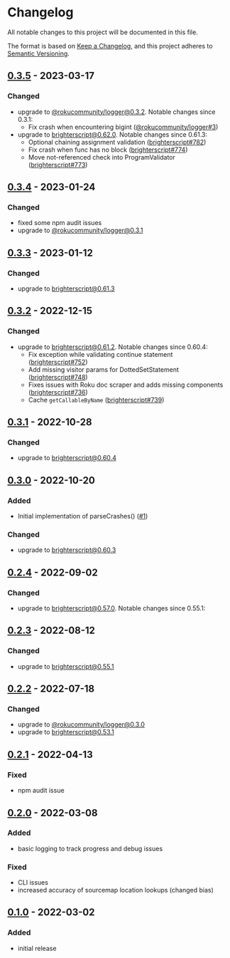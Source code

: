 # Changelog
All notable changes to this project will be documented in this file.

The format is based on [Keep a Changelog](https://keepachangelog.com/en/1.0.0/),
and this project adheres to [Semantic Versioning](https://semver.org/spec/v2.0.0.html).



## [0.3.5](https://github.com/rokucommunity/roku-report-analyzer/compare/v0.3.4...v0.3.5) - 2023-03-17
### Changed
 - upgrade to [@rokucommunity/logger@0.3.2](https://github.com/rokucommunity/logger/blob/master/CHANGELOG.md#032---2023-03-16). Notable changes since 0.3.1:
     - Fix crash when encountering bigint ([@rokucommunity/logger#3](https://github.com/rokucommunity/logger/pull/3))
 - upgrade to [brighterscript@0.62.0](https://github.com/rokucommunity/brighterscript/blob/master/CHANGELOG.md#0620---2023-03-17). Notable changes since 0.61.3:
     - Optional chaining assignment validation ([brighterscript#782](https://github.com/rokucommunity/brighterscript/pull/782))
     - Fix crash when func has no block ([brighterscript#774](https://github.com/rokucommunity/brighterscript/pull/774))
     - Move not-referenced check into ProgramValidator ([brighterscript#773](https://github.com/rokucommunity/brighterscript/pull/773))



## [0.3.4](https://github.com/rokucommunity/roku-report-analyzer/compare/v0.3.3...v0.3.4) - 2023-01-24
### Changed
 - fixed some npm audit issues
 - upgrade to [@rokucommunity/logger@0.3.1](https://github.com/rokucommunity/logger/blob/master/CHANGELOG.md#031---2023-01-24)



## [0.3.3](https://github.com/rokucommunity/roku-report-analyzer/compare/v0.3.2...v0.3.3) - 2023-01-12
### Changed
 - upgrade to [brighterscript@0.61.3](https://github.com/rokucommunity/brighterscript/blob/master/CHANGELOG.md#0613---2023-01-12)



## [0.3.2](https://github.com/rokucommunity/roku-report-analyzer/compare/v0.3.1...v0.3.2) - 2022-12-15
### Changed
 - upgrade to [brighterscript@0.61.2](https://github.com/rokucommunity/brighterscript/blob/master/CHANGELOG.md#0612---2022-12-15). Notable changes since 0.60.4:
     - Fix exception while validating continue statement ([brighterscript#752](https://github.com/rokucommunity/brighterscript/pull/752))
     - Add missing visitor params for DottedSetStatement ([brighterscript#748](https://github.com/rokucommunity/brighterscript/pull/748))
     - Fixes issues with Roku doc scraper and adds missing components ([brighterscript#736](https://github.com/rokucommunity/brighterscript/pull/736))
     - Cache `getCallableByName` ([brighterscript#739](https://github.com/rokucommunity/brighterscript/pull/739))



## [0.3.1](https://github.com/rokucommunity/roku-report-analyzer/compare/v0.3.0...v0.3.1) - 2022-10-28
### Changed
 - upgrade to [brighterscript@0.60.4](https://github.com/rokucommunity/brighterscript/blob/master/CHANGELOG.md#0604---2022-10-28)



## [0.3.0](https://github.com/rokucommunity/roku-report-analyzer/compare/v0.2.4...v0.3.0) - 2022-10-20
### Added
 - Initial implementation of parseCrashes() ([#1](https://github.com/rokucommunity/roku-report-analyzer/pull/1))
### Changed
 - upgrade to [brighterscript@0.60.3](https://github.com/rokucommunity/brighterscript/blob/master/CHANGELOG.md#0603---2022-10-20)



## [0.2.4](https://github.com/rokucommunity/roku-report-analyzer/compare/v0.2.3...v0.2.4) - 2022-09-02
### Changed
 - upgrade to [brighterscript@0.57.0](https://github.com/rokucommunity/brighterscript/blob/master/CHANGELOG.md#0570---2022-09-02). Notable changes since 0.55.1:



## [0.2.3](https://github.com/rokucommunity/roku-report-analyzer/compare/v0.2.2...v0.2.3) - 2022-08-12
### Changed
 - upgrade to [brighterscript@0.55.1](https://github.com/rokucommunity/brighterscript/blob/master/CHANGELOG.md#0551---2022-08-07)



## [0.2.2](https://github.com/rokucommunity/roku-report-analyzer/compare/v0.2.1...v0.2.2) - 2022-07-18
### Changed
 - upgrade to [@rokucommunity/logger@0.3.0](https://github.com/rokucommunity/logger/blob/master/CHANGELOG.md#030---2022-04-19)
 - upgrade to [brighterscript@0.53.1](https://github.com/rokucommunity/brighterscript/blob/master/CHANGELOG.md#0531---2022-07-15)



## [0.2.1](https://github.com/rokucommunity/roku-report-analyzer/compare/v0.2.0...v0.2.1) - 2022-04-13
### Fixed
 - npm audit issue



## [0.2.0](https://github.com/rokucommunity/roku-report-analyzer/compare/v0.1.0...v0.2.0) - 2022-03-08
### Added
 - basic logging to track progress and debug issues
### Fixed
 - CLI issues
 - increased accuracy of sourcemap location lookups (changed bias)



## [0.1.0](https://github.com/rokucommunity/roku-report-analyzer/compare/eeaf5ca45ea7f46fc852badacf54c1ddffbca61f...v0.1.0) - 2022-03-02
### Added
 - initial release
